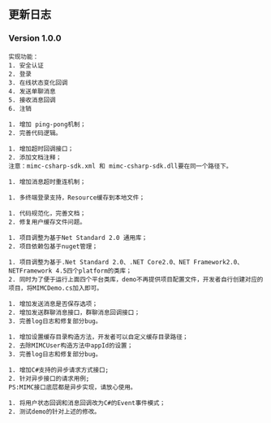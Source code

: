 ## 更新日志

### Version 1.0.0
```
实现功能：
1. 安全认证
2. 登录
3. 在线状态变化回调
4. 发送单聊消息
5. 接收消息回调
6. 注销
```

```
1. 增加 ping-pong机制；
2. 完善代码逻辑。
```

```
1. 增加超时回调接口；
2. 添加文档注释；
注意：mimc-csharp-sdk.xml 和 mimc-csharp-sdk.dll要在同一个路径下。
```

```
1. 增加消息超时重连机制；
```

```
1. 多终端登录支持，Resource缓存到本地文件；
```

```
1. 代码规范化，完善文档；
2. 修复用户缓存文件问题。
```

```
1. 项目调整为基于Net Standard 2.0 通用库；
2. 项目依赖包基于nuget管理；
```

```
1. 项目调整为基于.Net Standard 2.0、.NET Core2.0、NET Framework2.0、NETFramework 4.5四个platform的类库；
2. 同时为了便于运行上面四个平台类库，demo不再提供项目配置文件，开发者自行创建对应的项目，将MIMCDemo.cs加入即可。
```

```
1. 增加发送消息是否保存选项；
2. 增加发送群聊消息接口，群聊消息回调接口；
3. 完善log日志和修复部分bug。
```

```
1. 增加设置缓存目录构造方法，开发者可以自定义缓存目录路径；
2. 去除MIMCUser构造方法中appId的设置；
3. 完善log日志和修复部分bug。
```

```
1. 增加C#支持的异步请求方式接口;
2. 针对异步接口的请求用例;
PS:MIMC接口底层都是异步实现，请放心使用。
```

```
1. 将用户状态回调和消息回调改为C#的Event事件模式；
2. 测试demo的针对上述的修改。
```